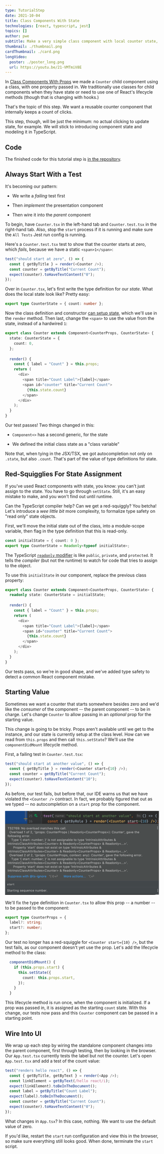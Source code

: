 ```yaml
---
type: TutorialStep
date: 2021-10-04
title: Class Components With State
technologies: [react, typescript, jest]
topics: []
author: pwe
subtitle: Make a very simple class component with local counter state, then make a type definition for that state.
thumbnail: ./thumbnail.png
cardThumbnail: ./card.png
longVideo:
  poster: ./poster_long.png
  url: https://youtu.be/21-VMTmiV8E
---
```


In [Class Components With Props](../class_props/) we made a `Counter` child component using a class, with one property passed in. 
We traditionally use classes for child components when they have state or need to use one of React's lifecycle methods (though that is changing with hooks.)

That's the topic of this step.
We want a reusable counter component that internally keeps a count of clicks.

This step, though, will be just the minimum: no actual clicking to update state, for example.
We will stick to introducing component state and modeling it in TypeScript.

## Code

The finished code for this tutorial step is 
[in the repository](https://github.com/JetBrains/jetbrains_guide/tree/master/sites/webstorm-guide/demos/tutorials/react_typescript_tdd/class_state).

## Always Start With a Test

It's becoming our pattern: 

- We write a *failing* test first

- Then *implement* the presentation component

- Then wire it into the *parent* component

To begin, have `Counter.tsx` in the left-hand tab and `Counter.test.tsx` in the right-hand tab. 
Also, stop the `start` process if it is running and make sure the `All Tests` Jest run config is running.

Here's a `Counter.test.tsx` test to show that the counter starts at zero, which *fails*, because we have a static `<span>1</span>`:

```typescript
test("should start at zero", () => {
  const { getByTitle } = render(<Counter />);
  const counter = getByTitle("Current Count");
  expect(counter).toHaveTextContent("0");
});
```

Over in `Counter.tsx`, let's first write the type definition for our *state*. 
What does the local state look like?
Pretty easy:

```typescript
export type CounterState = { count: number };
```

Now the class definition and constructor [can setup state](https://react-typescript-cheatsheet.netlify.app/docs/basic/getting-started/class_components), which we'll use in the `render` method.
Then last, change the `<span>` to use the value from the state, instead of a hardwired `1`:

```typescript
export class Counter extends Component<CounterProps, CounterState> {
  state: CounterState = {
    count: 0,
  };

  render() {
    const { label = "Count" } = this.props;
    return (
      <div>
        <span title="Count Label">{label}</span>
        <span id="counter" title="Current Count">
          {this.state.count}
        </span>
      </div>
    );
  }
}
```

Our test passes!
Two things changed in this:

- `Component<>` has a second generic, for the state

- We defined the initial class state as a "class variable"

Note that, when tying in the JSX/TSX, we got autocompletion not only on `.state`, but also `.count`. 
That's part of the value of type definitions for state.

## Red-Squigglies For State Assignment

If you've used React components with state, you know: you can't just assign to the state.
You have to go through `setState`.
Still, it's an easy mistake to make, and you won't find out until runtime.

Can the TypeScript compiler help?
Can we get a red-squiggly?
You betcha!
Let's introduce a *wee little bit* more complexity, to formalize type safety on "read only" state objects.

First, we'll move the initial state out of the class, into a module-scope variable, then flag in the type definition that this is read-only.

```typescript
const initialState = { count: 0 };
export type CounterState = Readonly<typeof initialState>;
```
The TypeScript [`readonly` modifier](https://www.typescriptlang.org/docs/handbook/classes.html#readonly-modifier) is like `public`, `private`, and `protected`.
It tells the *compiler* (but not the runtime) to watch for code that tries to assign to the object.

To use this `initialState` in our component, replace the previous class property:

```typescript {2}
export class Counter extends Component<CounterProps, CounterState> {
  readonly state: CounterState = initialState;

  render() {
    const { label = "Count" } = this.props;
    return (
      <div>
        <span title="Count Label">{label}</span>
        <span id="counter" title="Current Count">
          {this.state.count}
        </span>
      </div>
    );
  }
}
```

Our tests pass, so we're in good shape, and we've added type safety to detect a common React component mistake.

## Starting Value

Sometimes we want a counter that starts somewhere besides zero and we'd like the *consumer* of the component -- the parent component -- to be in charge.
Let's change `Counter` to allow passing in an *optional* prop for the starting value.

This change is going to be tricky.
Props aren't available until we get to the instance, and our state is currently setup at the class level.
How can we read from `this.props` and then call `this.setState`?
We'll use the `componentDidMount` lifecycle method.

First, a failing test in `Counter.test.tsx`:

```typescript
test("should start at another value", () => {
  const { getByTitle } = render(<Counter start={10} />);
  const counter = getByTitle("Current Count");
  expect(counter).toHaveTextContent("10");
});
```

As before, our test fails, but before that, our IDE warns us that we have violated the `<Counter />` contract. 
In fact, we probably figured that out as we typed -- no autocompletion on a `start` prop for the component.

![No Start Prop Allowed](./screenshots/red_squiggly_start.png)

We'll fix the type definition in `Counter.tsx` to allow this prop -- a number -- to be passed to the component:

```typescript {3}
export type CounterProps = {
  label?: string;
  start?: number;
};
```

Our test no longer has a red-squiggle for `<Counter start={10} />`, but the test fails, as our component doesn't yet use the prop.
Let's add the lifecycle method to the class:

```typescript
  componentDidMount() {
    if (this.props.start) {
      this.setState({
        count: this.props.start,
      });
    }
  }
```

This lifecycle method is run once, when the component is initialized.
If a prop was passed in, it is assigned as the starting `count` state.
With this change, our tests now pass and this `Counter` component can be passed in a starting point.

## Wire Into UI

We wrap up each step by wiring the standalone component changes into the parent component, first through testing, then by looking in the browser.
Our `App.test.tsx` currently tests the label but not the counter.
Let's open `App.test.tsx` and add a test of the count value:

```typescript {7,8}
test("renders hello react", () => {
  const { getByTitle, getByText } = render(<App />);
  const linkElement = getByText(/hello react/i);
  expect(linkElement).toBeInTheDocument();
  const label = getByTitle("Count Label");
  expect(label).toBeInTheDocument();
  const counter = getByTitle("Current Count");
  expect(counter).toHaveTextContent("0");
});
```

What changes in `App.tsx`?
In this case, nothing. We want to use the default value of zero.

If you'd like, restart the `start` run configuration and view this in the browser, so make sure everything still looks good.
When done, terminate the `start` script.
